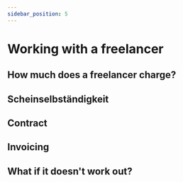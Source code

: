 ```yaml
---
sidebar_position: 5
---
```


# Working with a freelancer

## How much does a freelancer charge?

## Scheinselbständigkeit

## Contract

## Invoicing

## What if it doesn't work out?
